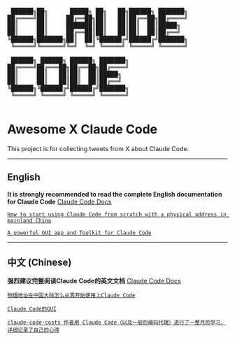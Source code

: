 <pre style="display: inline-block; text-align: left;">
 ██████╗██╗      █████╗ ██╗   ██╗██████╗ ███████╗
██╔════╝██║     ██╔══██╗██║   ██║██╔══██╗██╔════╝
██║     ██║     ███████║██║   ██║██║  ██║█████╗
██║     ██║     ██╔══██║██║   ██║██║  ██║██╔══╝
╚██████╗███████╗██║  ██║╚██████╔╝██████╔╝███████╗
 ╚═════╝╚══════╝╚═╝  ╚═╝ ╚═════╝ ╚═════╝ ╚══════╝

 ██████╗ ██████╗ ██████╗ ███████╗
██╔════╝██╔═══██╗██╔══██╗██╔════╝
██║     ██║   ██║██║  ██║█████╗
██║     ██║   ██║██║  ██║██╔══╝
╚██████╗╚██████╔╝██████╔╝███████╗
 ╚═════╝ ╚═════╝ ╚═════╝ ╚══════╝
</pre>

# Awesome X Claude Code

This project is for collecting tweets from X about Claude Code.

---

## English

**It is strongly recommended to read the complete English documentation for Claude Code** [Claude Code Docs](https://docs.anthropic.com/en/docs/claude-code/overview)

[`How to start using Claude Code from scratch with a physical address in mainland China`](https://x.com/10k_ai/status/1935189386670588378)

[`A powerful GUI app and Toolkit for Claude Code`](https://x.com/mufeedvh/status/1935703290471149759)

---

## 中文 (Chinese)

**强烈建议完整阅读Claude Code的英文文档** [Claude Code Docs](https://docs.anthropic.com/en/docs/claude-code/overview)

[`物理地址在中国大陆怎么从零开始使用上Claude Code`](https://x.com/10k_ai/status/1935189386670588378)

[`Claude Code的GUI`](https://x.com/mufeedvh/status/1935703290471149759)

[`claude-code-costs 作者用 Claude Code（以及一般的编码代理）进行了一整月的学习，详细记录了自己的心得`](https://x.com/PhilippSpiess/status/1932923113995432242)
